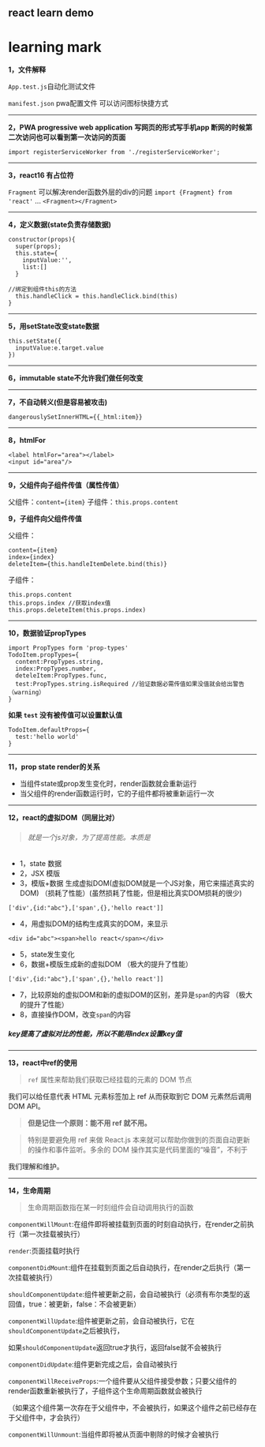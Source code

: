## react learn demo


# learning mark

**1，文件解释**

`App.test.js`自动化测试文件

`manifest.json` pwa配置文件 可以访问图标快捷方式
<hr>

**2，PWA progressive web application**
**写网页的形式写手机app 断网的时候第二次访问也可以看到第一次访问的页面**

`import registerServiceWorker from './registerServiceWorker';`

<hr>

**3，react16 有占位符**

`Fragment` 可以解决render函数外层的div的问题
`import {Fragment} from 'react'`
...
`<Fragment></Fragment>`

<hr>

**4，定义数据(state负责存储数据)**

```
constructor(props){
  super(props);
  this.state={
    inputValue:'',
    list:[]
  }

//绑定到组件this的方法
  this.handleClick = this.handleClick.bind(this) 
}

```

<hr>

**5，用setState改变state数据**

```
this.setState({
  inputValue:e.target.value
})
```

<hr>

**6，immutable state不允许我们做任何改变**

<hr>

**7，不自动转义(但是容易被攻击)**

`dangerouslySetInnerHTML={{_html:item}}`

<hr>

**8，htmlFor**

```
<label htmlFor="area"></label>
<input id="area"/>
```

<hr>

**9，父组件向子组件传值（属性传值）**

父组件：`content={item}`
子组件：`this.props.content`

**9，子组件向父组件传值**

父组件：

```
content={item} 
index={index}
deleteItem={this.handleItemDelete.bind(this)}
```

子组件：

```
this.props.content
this.props.index //获取index值
this.props.deleteItem(this.props.index)

``` 

<hr>

**10，数据验证propTypes**

```
import PropTypes form 'prop-types'
TodoItem.propTypes={
  content:PropTypes.string,
  index:PropTypes.number,
  deteleItem:PropTypes.func,
  test:PropTypes.string.isRequired //验证数据必需传值如果没值就会给出警告（warning）
}
```

**如果 `test`  没有被传值可以设置默认值**

```
TodoItem.defaultProps={
  test:'hello world'
}

```

<hr>

**11，prop state render的关系**

* 当组件state或prop发生变化时，render函数就会重新运行
* 当父组件的render函数运行时，它的子组件都将被重新运行一次

<hr>

**12，react的虚拟DOM（同层比对）**

>###### 就是一个js对象，为了提高性能。本质是

* 1，state 数据
* 2，JSX 模版
* 3，模版+数据 生成虚拟DOM(虚拟DOM就是一个JS对象，用它来描述真实的DOM) （损耗了性能）(虽然损耗了性能，但是相比真实DOM损耗的很少)


`['div',{id:"abc"},['span',{},'hello react']]`

* 4，用虚拟DOM的结构生成真实的DOM，来显示

`<div id="abc"><span>hello react</span></div>`

* 5，state发生变化
* 6，数据+模版生成新的虚拟DOM （极大的提升了性能）

`['div',{id:"abc"},['span',{},'hello react']]`

* 7，比较原始的虚拟DOM和新的虚拟DOM的区别，差异是`span`的内容 （极大的提升了性能）
* 8，直接操作DOM，改变`span`的内容

##### key提高了虚拟对比的性能，所以不能用index设置key值


<hr>

**13，react中ref的使用**

>`ref` 属性来帮助我们获取已经挂载的元素的 DOM 节点

我们可以给任意代表 HTML 元素标签加上 ref 从而获取到它 DOM 元素然后调用 DOM API。

>**但是记住一个原则：能不用 ref 就不用。**

>特别是要避免用 ref 来做 React.js 本来就可以帮助你做到的页面自动更新的操作和事件监听。多余的 DOM 操作其实是代码里面的“噪音”，不利于

我们理解和维护。

<hr>

**14，生命周期**

>生命周期函数指在某一时刻组件会自动调用执行的函数

  `componentWillMount`:在组件即将被挂载到页面的时刻自动执行，在render之前执行（第一次挂载被执行）

  `render`:页面挂载时执行

  `componentDidMount`:组件在挂载到页面之后自动执行，在render之后执行（第一次挂载被执行）

  `shouldComponentUpdate`:组件被更新之前，会自动被执行（必须有布尔类型的返回值，true：被更新，false：不会被更新）

  `componentWillUpdate`:组件被更新之前，会自动被执行，它在`shouldComponentUpdate`之后被执行，
  
  如果`shouldComponentUpdate`返回true才执行，返回false就不会被执行

  `componentDidUpdate`:组件更新完成之后，会自动被执行

  `componentWillReceiveProps`:一个组件要从父组件接受参数；只要父组件的render函数重新被执行了，子组件这个生命周期函数就会被执行
  
  （如果这个组件第一次存在于父组件中，不会被执行，如果这个组件之前已经存在于父组件中，才会执行）

  `componentWillUnmount`:当组件即将被从页面中剔除的时候才会被执行

 